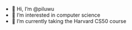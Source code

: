 - 👋 Hi, I’m @piluwu
- 👀 I’m interested in computer science
- 🌱 I’m currently taking the Harvard CS50 course
